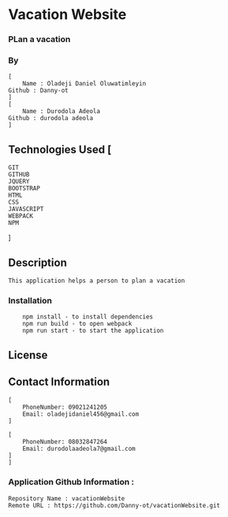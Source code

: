 # Vacation Website

### PLan a vacation
    

### By 
    [
        Name : Oladeji Daniel Oluwatimleyin
    Github : Danny-ot
    ]
    [
        Name : Durodola Adeola
    Github : durodola adeola
    ]
    


## Technologies Used [
    GIT
    GITHUB
    JQUERY
    BOOTSTRAP
    HTML
    CSS
    JAVASCRIPT
    WEBPACK
    NPM
]


## Description
    This application helps a person to plan a vacation


### Installation
```
    npm install - to install dependencies
    npm run build - to open webpack
    npm run start - to start the application
```

## License

## Contact Information
    [
        PhoneNumber: 09021241205
        Email: oladejidaniel456@gmail.com
    ]

    [
        PhoneNumber: 08032847264
        Email: durodolaadeola7@gmail.com
    ]
    ]

### Application Github  Information : 
    Repository Name : vacationWebsite
    Remote URL : https://github.com/Danny-ot/vacationWebsite.git